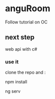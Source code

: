 # anguRoom

Follow tutorial on OC

## next step 

web api with c#

### use it

clone the repo and :

npm install

ng serv



